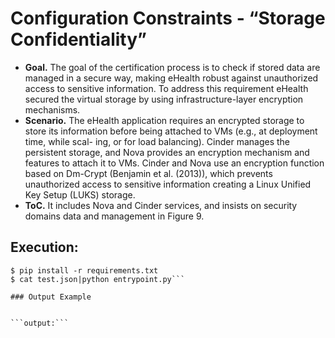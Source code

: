 # Configuration Constraints - “Storage Confidentiality”


* **Goal.** The goal of the certification process is to check if stored data are managed in a secure way, making eHealth robust against unauthorized access to sensitive information. To address this requirement eHealth secured the virtual storage by using infrastructure-layer encryption mechanisms.
* **Scenario.** The eHealth application requires an encrypted storage to store its information before being attached to VMs (e.g., at deployment time, while scal- ing, or for load balancing). Cinder manages the persistent storage, and Nova provides an encryption mechanism and features to attach it to VMs. Cinder and Nova use an encryption function based on Dm-Crypt (Benjamin et al. (2013)), which prevents unauthorized access to sensitive information creating a Linux Unified Key Setup (LUKS) storage.
* **ToC.** It includes Nova and Cinder services, and insists on security domains data and management in Figure 9.

## Execution:

```
$ pip install -r requirements.txt
$ cat test.json|python entrypoint.py```

### Output Example


```output:```